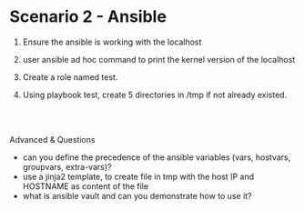 # Scenario 2 - Ansible


1. Ensure the ansible is working with the localhost

2. user ansible ad hoc command to print the kernel version of the localhost

3. Create a role named test.

4. Using playbook test, create 5 directories in /tmp if not already existed.

<br><br>


Advanced & Questions
- can you define the precedence of the ansible variables (vars, hostvars, groupvars, extra-vars)?
- use a jinja2 template, to create file in tmp with the host IP and HOSTNAME as content of the file
- what is ansible vault and can you demonstrate how to use it?